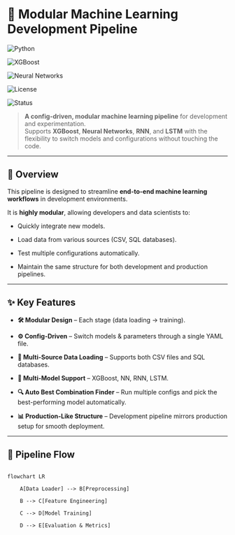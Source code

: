 # 🚀 Modular Machine Learning Development Pipeline
 
![Python](https://img.shields.io/badge/Python-3.8+-blue?logo=python)

![XGBoost](https://img.shields.io/badge/XGBoost-Enabled-orange?logo=xgboost)

![Neural Networks](https://img.shields.io/badge/Neural%20Networks-NN%2C%20RNN%2C%20LSTM-green?logo=tensorflow)

![License](https://img.shields.io/badge/License-MIT-yellow)

![Status](https://img.shields.io/badge/Status-Development-lightgrey)
 
> **A config-driven, modular machine learning pipeline** for development and experimentation.  
> Supports **XGBoost**, **Neural Networks**, **RNN**, and **LSTM** with the flexibility to switch models and configurations without touching the code.
 
---
 
## 📖 Overview

This pipeline is designed to streamline **end-to-end machine learning workflows** in development environments.  

It is **highly modular**, allowing developers and data scientists to:

- Quickly integrate new models.

- Load data from various sources (CSV, SQL databases).

- Test multiple configurations automatically.

- Maintain the same structure for both development and production pipelines.
 
---
 
## ✨ Key Features

- **🛠 Modular Design** – Each stage (data loading → training).

- **⚙ Config-Driven** – Switch models & parameters through a single YAML file.

- **📂 Multi-Source Data Loading** – Supports both CSV files and SQL databases.

- **🤖 Multi-Model Support** – XGBoost, NN, RNN, LSTM.

- **🔍 Auto Best Combination Finder** – Run multiple configs and pick the best-performing model automatically.

- **📊 Production-Like Structure** – Development pipeline mirrors production setup for smooth deployment.
 
---
 
## 📌 Pipeline Flow
 
```mermaid

flowchart LR

    A[Data Loader] --> B[Preprocessing]

    B --> C[Feature Engineering]

    C --> D[Model Training]

    D --> E[Evaluation & Metrics]

 
